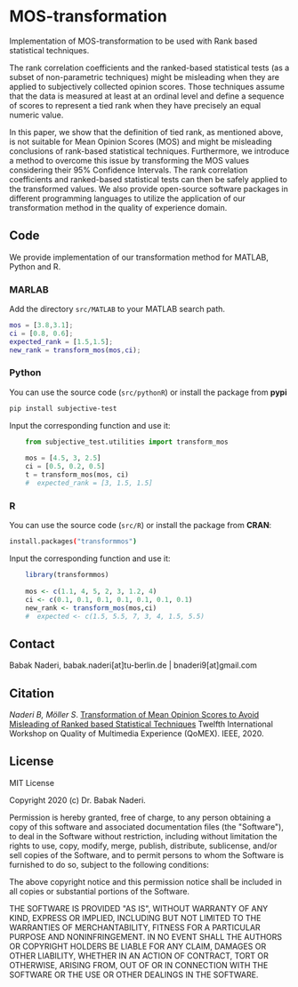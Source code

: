 # MOS-transformation
Implementation of MOS-transformation to be used with Rank based statistical techniques.

The rank correlation coefficients and the ranked-based statistical tests (as a subset of non-parametric techniques) might 
be misleading when they are applied to subjectively collected opinion scores. Those techniques assume that the data is 
measured at least at an ordinal level and define a sequence of scores to represent a tied rank when they have precisely 
an equal numeric value.

In this paper, we show that the definition of tied rank, as mentioned above, is not suitable for Mean Opinion Scores 
(MOS) and might be misleading conclusions of rank-based statistical techniques. Furthermore, we introduce a method to 
overcome this issue by transforming the MOS values considering their 95% Confidence Intervals. The rank correlation 
coefficients and ranked-based statistical tests can then be safely applied to the transformed values. We also provide 
open-source software packages in different programming languages to utilize the application of our transformation method 
in the quality of experience domain.

## Code
We provide implementation of our transformation method for MATLAB, Python and R.

### MARLAB
Add the directory `src/MATLAB` to your MATLAB search path.
``` MATLAB
mos = [3.8,3.1];
ci = [0.8, 0.6];
expected_rank = [1.5,1.5];
new_rank = transform_mos(mos,ci); 
```

### Python
You can use the source code (`src/pythonR`) or install the package from **pypi**
``` bash
pip install subjective-test
```
Input the corresponding function and use it:

``` python
    from subjective_test.utilities import transform_mos
    
    mos = [4.5, 3, 2.5]
    ci = [0.5, 0.2, 0.5]
    t = transform_mos(mos, ci)
    #  expected_rank = [3, 1.5, 1.5]
```

### R

You can use the source code (`src/R`) or install the package from **CRAN**:
``` bash
install.packages("transformmos")
```
Input the corresponding function and use it:

``` R
    library(transformmos)
    
    mos <- c(1.1, 4, 5, 2, 3, 1.2, 4)
    ci <- c(0.1, 0.1, 0.1, 0.1, 0.1, 0.1, 0.1)
    new_rank <- transform_mos(mos,ci)
    #  expected <- c(1.5, 5.5, 7, 3, 4, 1.5, 5.5)
```
## Contact

Babak Naderi, babak.naderi[at]tu-berlin.de | bnaderi9[at]gmail.com

## Citation
_Naderi B, Möller S_. [Transformation of Mean Opinion Scores to Avoid Misleading of Ranked based Statistical Techniques](https://arxiv.org/abs/2004.11490) 
Twelfth International Workshop on Quality of Multimedia Experience (QoMEX). IEEE, 2020.


## License
MIT License

Copyright 2020 (c) Dr. Babak Naderi.

Permission is hereby granted, free of charge, to any person obtaining a copy of this software and associated documentation files (the "Software"), to deal in the Software without restriction, including without limitation the rights to use, copy, modify, merge, publish, distribute, sublicense, and/or sell copies of the Software, and to permit persons to whom the Software is furnished to do so, subject to the following conditions:

The above copyright notice and this permission notice shall be included in all copies or substantial portions of the Software.

THE SOFTWARE IS PROVIDED "AS IS", WITHOUT WARRANTY OF ANY KIND, EXPRESS OR IMPLIED, INCLUDING BUT NOT LIMITED TO THE WARRANTIES OF MERCHANTABILITY, FITNESS FOR A PARTICULAR PURPOSE AND NONINFRINGEMENT. IN NO EVENT SHALL THE AUTHORS OR COPYRIGHT HOLDERS BE LIABLE FOR ANY CLAIM, DAMAGES OR OTHER LIABILITY, WHETHER IN AN ACTION OF CONTRACT, TORT OR OTHERWISE, ARISING FROM, OUT OF OR IN CONNECTION WITH THE SOFTWARE OR THE USE OR OTHER DEALINGS IN THE SOFTWARE.